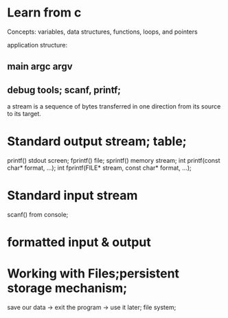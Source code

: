 # Learn from c

Concepts: variables, data structures, functions, loops, and pointers

application structure:
## main argc argv
## debug tools; scanf, printf;

a stream is a sequence of bytes transferred in one direction from its source to its target.

# Standard output stream; table; 
printf() stdout screen; fprintf() file; sprintf() memory stream;
int printf(const char* format, ...);
int fprintf(FILE* stream, const char* format, ...);

# Standard input stream
scanf() from console;

# formatted input & output

# Working with Files;persistent storage mechanism;
save our data -> exit the program -> use it later;
file system;